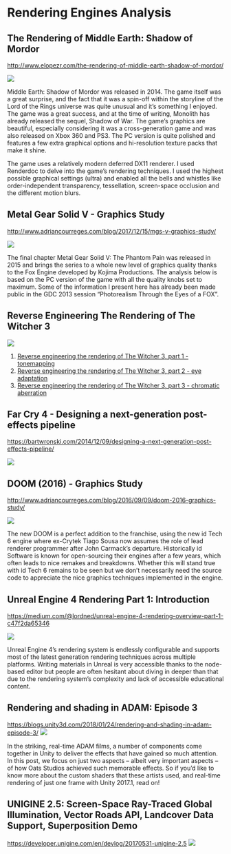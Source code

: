 # Rendering Engines Analysis

## The Rendering of Middle Earth: Shadow of Mordor

http://www.elopezr.com/the-rendering-of-middle-earth-shadow-of-mordor/

![](http://www.elopezr.com/wp-content/uploads/2017/02/SoM-Final-Frame.jpg)

Middle Earth: Shadow of Mordor was released in 2014. The game itself was a great surprise, and the fact that 
it was a spin-off within the storyline of the Lord of the Rings universe was quite unusual and it’s something 
I enjoyed. The game was a great success, and at the time of writing, Monolith has already released the sequel, 
Shadow of War. The game’s graphics are beautiful, especially considering it was a cross-generation game and 
was also released on Xbox 360 and PS3. The PC version is quite polished and features a few extra graphical 
options and hi-resolution texture packs that make it shine.

The game uses a relatively modern deferred DX11 renderer. I used Renderdoc to delve into the game’s rendering 
techniques. I used the highest possible graphical settings (ultra) and enabled all the bells and whistles like 
order-independent transparency, tessellation, screen-space occlusion and the different motion blurs.

## Metal Gear Solid V - Graphics Study

http://www.adriancourreges.com/blog/2017/12/15/mgs-v-graphics-study/

![](http://www.adriancourreges.com/img/blog/2017/mgsv/logo.jpg)

The final chapter Metal Gear Solid V: The Phantom Pain was released in 2015 and brings the series to a whole 
new level of graphics quality thanks to the Fox Engine developed by Kojima Productions. The analysis below 
is based on the PC version of the game with all the quality knobs set to maximum. Some of the information I 
present here has already been made public in the GDC 2013 session “Photorealism Through the Eyes of a FOX”.

## Reverse Engineering The Rendering of The Witcher 3

![](https://i.imgur.com/EnPXObO.jpg)

1. [Reverse engineering the rendering of The Witcher 3, part 1 - tonemapping](http://astralcode.blogspot.com/2017/09/reverse-engineering-rendering-of.html)
2. [Reverse engineering the rendering of The Witcher 3, part 2 - eye adaptation](http://astralcode.blogspot.com/2017/10/reverse-engineering-rendering-of.html)
3. [Reverse engineering the rendering of The Witcher 3, part 3 - chromatic aberration](http://astralcode.blogspot.com/2017/10/reverse-engineering-rendering-of_26.html)

## Far Cry 4 - Designing a next-generation post-effects pipeline

https://bartwronski.com/2014/12/09/designing-a-next-generation-post-effects-pipeline/

![](https://bartwronski.files.wordpress.com/2014/12/farcry4.jpg?w=1280&h=720)

## DOOM (2016) - Graphics Study

http://www.adriancourreges.com/blog/2016/09/09/doom-2016-graphics-study/

![](http://www.adriancourreges.com/img/blog/2016/doom2016/shot/99_final.jpg)

The new DOOM is a perfect addition to the franchise, using the new id Tech 6 engine where ex-Crytek 
Tiago Sousa now assumes the role of lead renderer programmer after John Carmack’s departure.
Historically id Software is known for open-sourcing their engines after a few years, which often 
leads to nice remakes and breakdowns. Whether this will stand true with id Tech 6 remains to be seen 
but we don’t necessarily need the source code to appreciate the nice graphics techniques implemented 
in the engine.

## Unreal Engine 4 Rendering Part 1: Introduction

https://medium.com/@lordned/unreal-engine-4-rendering-overview-part-1-c47f2da65346

![](https://cdn-images-1.medium.com/max/2000/1*TfJXRz0vLnSohV6v_cYQTw.png)

Unreal Engine 4’s rendering system is endlessly configurable and supports most of the latest generation rendering techniques across multiple platforms. Writing materials in Unreal is very accessible thanks to the node-based editor but people are often hesitant about diving in deeper than that due to the rendering system’s complexity and lack of accessible educational content.

## Rendering and shading in ADAM: Episode 3

https://blogs.unity3d.com/2018/01/24/rendering-and-shading-in-adam-episode-3/
![](https://blogs.unity3d.com/wp-content/uploads/2018/01/blogimage1.png)

In the striking, real-time ADAM films, a number of components come together in Unity to deliver 
the effects that have gained so much attention. In this post, we focus on just two aspects – albeit 
very important aspects – of how Oats Studios achieved such memorable effects. So if you’d like 
to know more about the custom shaders that these artists used, and real-time rendering of just one 
frame with Unity 2017.1, read on!

## UNIGINE 2.5: Screen-Space Ray-Traced Global Illumination, Vector Roads API, Landcover Data Support, Superposition Demo

https://developer.unigine.com/en/devlog/20170531-unigine-2.5
![](https://developer.unigine.com/devlog/20170531-unigine-2.5/ssrtgi_gi_on_off.gif)

